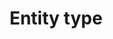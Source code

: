 ---
layout: default
title: Entity type
parent: Management
nav_order: 030
has_children: true
permalink: /management/entity-type
tags: ["management","entity type"]
---